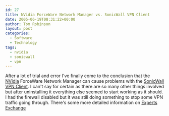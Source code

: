 ```yaml
---
id: 27
title: NVidia ForceWare Network Manager vs. SonicWall VPN Client
date: 2005-06-19T08:31:22+00:00
author: Tom Robinson
layout: post
categories:
  - Software
  - Technology
tags:
  - nvidia
  - sonicwall
  - vpn
---
```

After a lot of trial and error I've finally come to the conclusion that the [NVidia](http://www.nvidia.com/) ForceWare Network Manager can cause problems with the [SonicWall VPN Client](http://www.sonicwall.com/). I can't say for certain as there are so many other things involved but after uninstalling it everything else seemed to start working as it should. I had the firewall disabled but it was still doing something to stop some VPN traffic going through. There's some more detailed information on [Experts Exchange](http://www.experts-exchange.com/Software/Office_Productivity/Groupware/Outlook/Q_21459644.html)